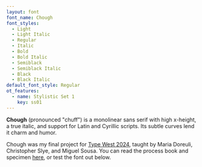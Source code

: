 ```yaml
---
layout: font
font_name: Chough
font_styles:
  - Light
  - Light Italic
  - Regular
  - Italic
  - Bold
  - Bold Italic
  - Semiblack
  - Semiblack Italic
  - Black
  - Black Italic
default_font_style: Regular
ot_features:
  - name: Stylistic Set 1
    key: ss01
---
```


**Chough** (pronounced "chuff") is a monolinear sans serif with high x-height, a true italic, and support for Latin and Cyrillic scripts. Its subtle curves lend it charm and humor.

Chough was my final project for
[Type West 2024](https://typewest.letterformarchive.org/2024/), taught by Maria Doreuli, Christopher Slye, and Miguel Sousa. You can read the process book and specimen
[here](/assets/pdf/Chough-Book.pdf),
or test the font out below.
